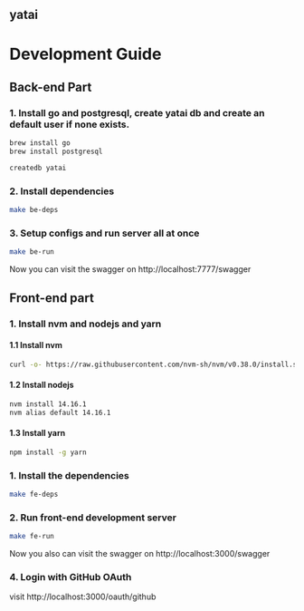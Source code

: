 yatai
-------

# Development Guide

## Back-end Part

### 1. Install go and postgresql, create yatai db and create an default user if none exists.

```bash
brew install go
brew install postgresql

createdb yatai
```

### 2. Install dependencies
```bash
make be-deps
```

### 3. Setup configs and run server all at once

```bash
make be-run
```

Now you can visit the swagger on http://localhost:7777/swagger

## Front-end part

### 1. Install nvm and nodejs and yarn

#### 1.1 Install nvm

```bash
curl -o- https://raw.githubusercontent.com/nvm-sh/nvm/v0.38.0/install.sh | bash
```

#### 1.2 Install nodejs

```bash
nvm install 14.16.1
nvm alias default 14.16.1
```

#### 1.3 Install yarn

```bash
npm install -g yarn
```

### 1. Install the dependencies

```bash
make fe-deps
```

### 2. Run front-end development server

```bash
make fe-run
```

Now you also can visit the swagger on http://localhost:3000/swagger

### 4. Login with GitHub OAuth

visit http://localhost:3000/oauth/github
